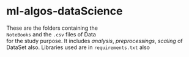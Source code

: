 # ml-algos-dataScience
These are the folders containing the <br><code>NoteBooks</code> and the <code>.csv</code> files of Data<br> for the study purpose.
It includes <i>analysis</i>, <i>preprocessings</i>, <i>scaling</i> of DataSet also.
Libraries used are in <code>requirements.txt</code> also
